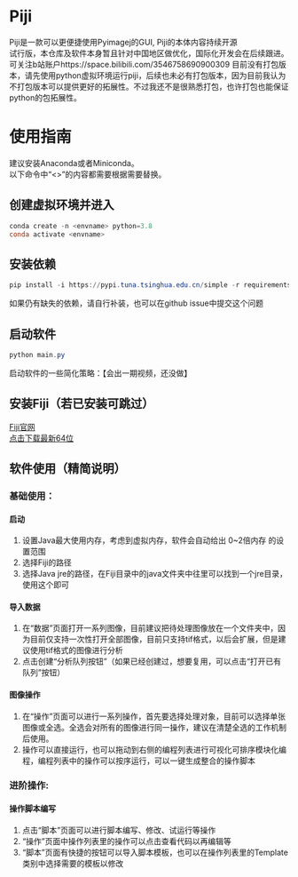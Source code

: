# Piji
Piji是一款可以更便捷使用Pyimagej的GUI, Piji的本体内容持续开源  
试行版，本仓库及软件本身暂且针对中国地区做优化，国际化开发会在后续跟进。可关注b站账户https://space.bilibili.com/3546758690900309
目前没有打包版本，请先使用python虚拟环境运行piji，后续也未必有打包版本，因为目前我认为不打包版本可以提供更好的拓展性。不过我还不是很熟悉打包，也许打包也能保证python的包拓展性。  

# 使用指南
建议安装Anaconda或者Miniconda。  
以下命令中“<>”的内容都需要根据需要替换。  
## 创建虚拟环境并进入
```powershell
conda create -n <envname> python=3.8
conda activate <envname>
```
## 安装依赖
```powershell
pip install -i https://pypi.tuna.tsinghua.edu.cn/simple -r requirements.txt
```
如果仍有缺失的依赖，请自行补装，也可以在github issue中提交这个问题  
## 启动软件
```powershell
python main.py
```
启动软件的一些简化策略：【会出一期视频，还没做】

## 安装Fiji（若已安装可跳过）
[Fiji官网](https://fiji.sc/)  
[点击下载最新64位](https://downloads.imagej.net/fiji/latest/fiji-win64.zip)

## 软件使用（精简说明）
### 基础使用：
#### 启动
1. 设置Java最大使用内存，考虑到虚拟内存，软件会自动给出 0~2倍内存 的设置范围
2. 选择Fiji的路径
3. 选择Java jre的路径，在Fiji目录中的java文件夹中往里可以找到一个jre目录，使用这个即可
#### 导入数据
1. 在“数据”页面打开一系列图像，目前建议把待处理图像放在一个文件夹中，因为目前仅支持一次性打开全部图像，目前只支持tif格式，以后会扩展，但是建议使用tif格式的图像进行分析
2. 点击创建“分析队列按钮”（如果已经创建过，想要复用，可以点击“打开已有队列”按钮）
#### 图像操作
1. 在“操作”页面可以进行一系列操作，首先要选择处理对象，目前可以选择单张图像或全选。全选会对所有的图像进行同一操作，建议在清楚全选的工作机制后使用。  
2. 操作可以直接运行，也可以拖动到右侧的编程列表进行可视化可排序模块化编程，编程列表中的操作可以按序运行，可以一键生成整合的操作脚本
### 进阶操作:
#### 操作脚本编写
1. 点击“脚本”页面可以进行脚本编写、修改、试运行等操作
2. “操作”页面中操作列表里的操作可以点击查看代码以再编辑等
3. “脚本”页面有快捷的按钮可以导入脚本模板，也可以在操作列表里的Template类别中选择需要的模板以修改